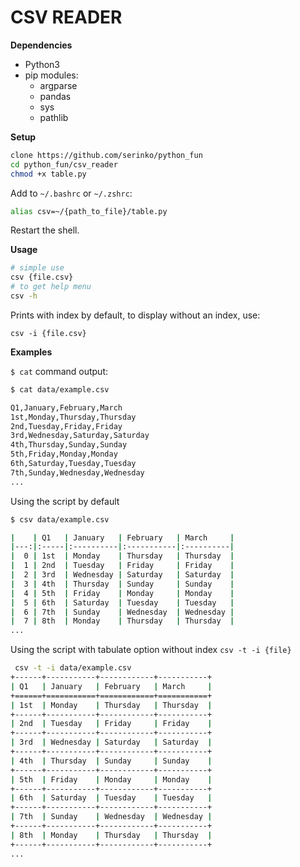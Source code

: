 # CSV READER

**Dependencies**

* Python3
* pip modules:
    - argparse
    - pandas
    - sys
    - pathlib

**Setup**

```bash
clone https://github.com/serinko/python_fun
cd python_fun/csv_reader
chmod +x table.py
```

Add to `~/.bashrc` or `~/.zshrc`:

```bash
alias csv=~/{path_to_file}/table.py
```
Restart the shell.

**Usage**

```bash
# simple use
csv {file.csv}
# to get help menu
csv -h 
```

Prints with index by default, to display without an index, use:

```
csv -i {file.csv}

```

**Examples**

`$ cat` command output: 

```bash
$ cat data/example.csv

Q1,January,February,March
1st,Monday,Thursday,Thursday
2nd,Tuesday,Friday,Friday
3rd,Wednesday,Saturday,Saturday
4th,Thursday,Sunday,Sunday
5th,Friday,Monday,Monday
6th,Saturday,Tuesday,Tuesday
7th,Sunday,Wednesday,Wednesday
...
```
Using the script by default 
```bash
$ csv data/example.csv

|    | Q1   | January   | February   | March     |
|---:|:-----|:----------|:-----------|:----------|
|  0 | 1st  | Monday    | Thursday   | Thursday  |
|  1 | 2nd  | Tuesday   | Friday     | Friday    |
|  2 | 3rd  | Wednesday | Saturday   | Saturday  |
|  3 | 4th  | Thursday  | Sunday     | Sunday    |
|  4 | 5th  | Friday    | Monday     | Monday    |
|  5 | 6th  | Saturday  | Tuesday    | Tuesday   |
|  6 | 7th  | Sunday    | Wednesday  | Wednesday |
|  7 | 8th  | Monday    | Thursday   | Thursday  |
...
```
Using the script with tabulate option without index `csv -t -i {file}`
```bash
 csv -t -i data/example.csv
+------+-----------+------------+-----------+
| Q1   | January   | February   | March     |
+======+===========+============+===========+
| 1st  | Monday    | Thursday   | Thursday  |
+------+-----------+------------+-----------+
| 2nd  | Tuesday   | Friday     | Friday    |
+------+-----------+------------+-----------+
| 3rd  | Wednesday | Saturday   | Saturday  |
+------+-----------+------------+-----------+
| 4th  | Thursday  | Sunday     | Sunday    |
+------+-----------+------------+-----------+
| 5th  | Friday    | Monday     | Monday    |
+------+-----------+------------+-----------+
| 6th  | Saturday  | Tuesday    | Tuesday   |
+------+-----------+------------+-----------+
| 7th  | Sunday    | Wednesday  | Wednesday |
+------+-----------+------------+-----------+
| 8th  | Monday    | Thursday   | Thursday  |
+------+-----------+------------+-----------+
...
```
